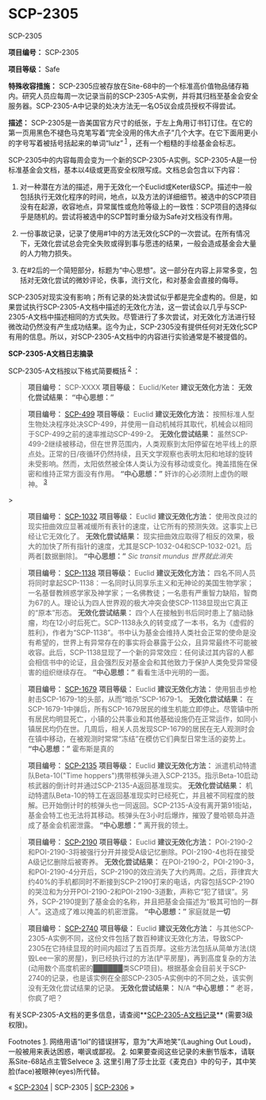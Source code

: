 # SCP-2305
                        




SCP-2305



**项目编号：**  SCP-2305

**项目等级：**  Safe 

**特殊收容措施：**  SCP-2305应被存放在Site-68中的一个标准高价值物品储存箱内。研究人员应每周一次记录当前的SCP-2305-A实例，并将其归档至基金会安全服务器。SCP-2305-A中记录的处决方法无一名O5议会成员授权不得尝试。

**描述：**  SCP-2305是一沓美国官方尺寸的纸张，于左上角用订书钉订住。在它的第一页用黑色不褪色马克笔写着“完全没用的伟大点子”几个大字。在它下面用更小的字号写着被括号括起来的单词“lulz”<sup class='footnoteref'>
 <a shape='rect' class='footnoteref' id='footnoteref-1' href='javascript:;' onclick='WIKIDOT.page.utils.scrollToReference(&apos;footnote-1&apos;)'>1</a>
</sup>，还有一个粗糙的手绘基金会标志。

SCP-2305中的内容每周会变为一个新的SCP-2305-A实例。SCP-2305-A是一份标准基金会文档，基本以4级或更高安全权限写成。文档总会包含以下内容：

1. 对一种潜在方法的描述，用于无效化一个Euclid或Keter级SCP。描述中一般包括执行无效化程序的时间，地点，以及方法的详细细节。被选中的SCP项目没有在起源，收容地点，异常属性或危险等级上的一致性：SCP项目的选择似乎是随机的。尝试将被选中的SCP暂时重分级为Safe对文档没有作用。

2. 一份事故记录，记录了使用#1中的方法无效化SCP的一次尝试。在所有情况下，无效化尝试总会完全失败或得到事与愿违的结果，一般会造成基金会大量的人力物力损失。

3. 在#2后的一个简短部分，标题为“中心思想”。这一部分在内容上非常多变，包括对无效化尝试的微妙评论，佚事，流行文化，和对基金会直接的侮辱。

SCP-2305对现实没有影响；所有记录的处决尝试似乎都是完全虚构的。但是，如果尝试执行SCP-2305-A文档中描述的无效化方法，这一尝试会以几乎与SCP-2305-A文档中描述相同的方式失败。尽管进行了多次尝试，对无效化方法进行轻微改动仍然没有产生成功结果。迄今为止，SCP-2305没有提供任何对无效化SCP有用的信息。所以，对SCP-2305-A文档中的内容进行实验通常是不被提倡的。

**SCP-2305-A文档日志摘录** 

SCP-2305-A文档按以下格式简要概括<sup class='footnoteref'>
 <a shape='rect' class='footnoteref' id='footnoteref-2' href='javascript:;' onclick='WIKIDOT.page.utils.scrollToReference(&apos;footnote-2&apos;)'>2</a>
</sup>：


> **项目编号：**  SCP-XXXX
**项目等级：**  Euclid/Keter
**建议无效化方法：** 
**无效化尝试结果：** 
**“中心思想：”** 
> 


> **项目编号：**  [SCP-499](/scp-499)
**项目等级：**  Euclid
**建议无效化方法：**  按照标准人型生物处决程序处决SCP-499，并使用一自动机械将其取代，机械会以相同于SCP-499之前的速率推动SCP-499-2。
**无效化尝试结果：**  虽然SCP-499-2继续被移动，但在世界范围内，人类观察到太阳停留在地平线上的原点处。正常的日/夜循环仍然持续，且天文学观察也表明太阳和地球的旋转未受影响。然而，太阳依然被全体人类认为没有移动或变化。掩盖措施在保密和维持正常方面没有作用。
**“中心思想：”**  奸诈的心必须附上虚伪的眼神。<sup class='footnoteref'>
 <a shape='rect' class='footnoteref' id='footnoteref-3' href='javascript:;' onclick='WIKIDOT.page.utils.scrollToReference(&apos;footnote-3&apos;)'>3</a>
</sup>
> 


> **项目编号：**  [SCP-1032](/scp-1032)
**项目等级：**  Euclid
**建议无效化方法：**  使用改良过的现实扭曲效应显著减缓所有表针的速度，让它所有的预测失效。这事实上已经让它无效化了。
**无效化尝试结果：**  现实扭曲效应取得了相反的效果，极大的加快了所有指针的速度，尤其是SCP-1032-04和SCP-1032-021。后两者[数据删除]。
**“中心思想：”**  *Sic transit mundus* *世界就此消失* 
> 


> **项目编号：**  [SCP-1138](/scp-1138)
**项目等级：**  Euclid
**建议无效化方法：**  四名不同人员将同时拿起SCP-1138：一名同时认同享乐主义和无神论的美国生物学家；一名基督教辨惑学家及神学家；一名佛教徒；一名患有严重智力缺陷，智商为67的人。理论认为四人世界观的极大冲突会使SCP-1138显现出它真正的“原本”形态。
**无效化尝试结果：**  四个人在接触到书后同时患上了脑动脉瘤，均在12小时后死亡。SCP-1138永久的转变成了一本书，名为《虚假的胜利》，作者为“SCP-1138”。书中认为基金会维持人类社会正常的使命是没有希望的，世界上有异常存在的事实将会暴露于公众，且异常最终不可能被收容。此后，SCP-1138显现了一个新的异常效应：任何读过其内容的人都会相信书中的论证，且会强烈反对基金会和其他致力于保护人类免受异常侵害的组织继续存在。
**“中心思想：”**  看看生活中光明的一面。
> 


> **项目编号：**  [SCP-1679](/scp-1679)
**项目等级：**  Euclid
**建议无效化方法：**  使用狙击步枪射击SCP-1679-1的头部，从而“暗杀”SCP-1679-1。
**无效化尝试结果：**  在SCP-1679-1中弹后，所有SCP-1679居民的维生机能立即停止。尽管镇中所有居民均明显死亡，小镇的公共事业和其他基础设施仍在正常运作，如同小镇居民均仍在世。几周后，相关人员发现SCP-1679的居民在无人观测时会在镇中移动，在被观测时常常“冻结”在模仿它们典型日常生活的姿势上。
**“中心思想：”**  霍布斯是真的
> 


> **项目编号：**  [SCP-2135](/scp-2135)
**项目等级：**  Euclid
**建议无效化方法：**  派遣机动特遣队Beta-10("Time hoppers")携带核弹头进入SCP-2135。指示Beta-10启动核武器的倒计时并通过SCP-2135-A返回基准现实。
**无效化尝试结果：**  机动特遣队Beta-10的特工在返回基准现实时已经死亡，并且被不同程度的肢解。已开始倒计时的核弹头也一同返回。SCP-2135-A没有离开第91街站，基金会特工也无法将其移动。核弹头在3小时后爆炸，摧毁了曼哈顿岛并造成了基金会机密泄露。
**“中心思想：”**  离开我的领土。
> 


> **项目编号：**  [SCP-2190](/scp-2190)
**项目等级：**  Euclid
**建议无效化方法：**  POI-2190-2和POI-2190-3将被强行分开并接受A级记忆删除。POI-2190-4也将在接受A级记忆删除后被寄养。
**无效化尝试结果：**  在POI-2190-2，POI-2190-3，和POI-2190-4分开后，SCP-2190的效应消失了大约两周。之后，菲律宾大约40%的手机都同时不断接到SCP-2190打来的电话，内容包括SCP-2190的哭泣和为分开POI-2190-2和POI-2190-3道歉，声称它“犯了错误”。另外，SCP-2190提到了基金会的名称，并且把基金会描述为“极其可怕的一群人”。这造成了难以掩盖的机密泄露。
**“中心思想：”**  家庭就是**一切** 
> 


> **项目编号：**  [SCP-2740](/scp-2740)
**项目等级：**  Euclid
**建议无效化方法：**  与其他SCP-2305-A实例不同，这份文件包括了数百种建议无效化方法，导致SCP-2305在它持续显现的时间内超过了五百页厚。这些方法包括从简单方法(烧毁Lee一家的房屋)，到已经执行过的方法(铲平房屋)，再到高度复杂的方法(动用数个高度机密的██████类SCP项目)。根据基金会目前关于SCP-2740的记录，也是该实例在全部SCP-2305-A实例中的不同之处，该实例没有无效化尝试结果的记录。
**无效化尝试结果：**  N/A
**“中心思想：”**  老哥，你疯了吧？
> 

有关SCP-2305-A文档的更多信息，请查阅**[SCP-2305-A文档记录](http://scp-wiki-cn.wikidot.com/scp-2305-collab)** (需要3级权限)。


Footnotes
<a shape='rect' href='javascript:;' onclick='WIKIDOT.page.utils.scrollToReference(&apos;footnoteref-1&apos;)'>1</a>. 网络用语“lol”的错误拼写，意为“大声地笑”(Laughing Out Loud)，一般被用来表达困惑，嘲讽或鄙视。
<a shape='rect' href='javascript:;' onclick='WIKIDOT.page.utils.scrollToReference(&apos;footnoteref-2&apos;)'>2</a>. 如果要查阅这些记录的未删节版本，请联系Site-68站点主管Selvece
<a shape='rect' href='javascript:;' onclick='WIKIDOT.page.utils.scrollToReference(&apos;footnoteref-3&apos;)'>3</a>. 这里引用了莎士比亚《麦克白》中的句子，其中笑脸(face)被眼神(eyes)所代替。



« <a shape='rect' class='newpage' href='/scp-2304'>SCP-2304</a> | SCP-2305 | [SCP-2306](/scp-2306) »





                    